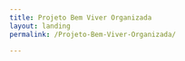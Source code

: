 ```yaml
---
title: Projeto Bem Viver Organizada
layout: landing
permalink: /Projeto-Bem-Viver-Organizada/

---
```


